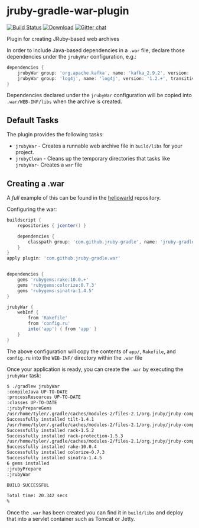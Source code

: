 jruby-gradle-war-plugin
=======================

[![Build Status](https://buildhive.cloudbees.com/job/jruby-gradle/job/jruby-gradle-war-plugin/badge/icon)](https://buildhive.cloudbees.com/job/jruby-gradle/job/jruby-gradle-war-plugin/) [![Download](https://api.bintray.com/packages/jruby-gradle/plugins/jruby-gradle-war-plugin/images/download.png)](https://bintray.com/jruby-gradle/plugins/jruby-gradle-war-plugin) [![Gitter chat](https://badges.gitter.im/jruby-gradle/jruby-gradle-plugin.png)](https://gitter.im/jruby-gradle/jruby-gradle-plugin)

Plugin for creating JRuby-based web archives

In order to include Java-based dependencies in a `.war` file, declare those
dependencies under the `jrubyWar` configuration, e.g.:

```groovy
dependencies {
    jrubyWar group: 'org.apache.kafka', name: 'kafka_2.9.2', version: '0.8.+'
    jrubyWar group: 'log4j', name: 'log4j', version: '1.2.+', transitive: true
}
```

Dependencies declared under the `jrubyWar` configuration will be copied into
`.war/WEB-INF/libs` when the archive is created.

## Default Tasks

The plugin provides the following tasks:

 * `jrubyWar` - Creates a runnable web archive file in `build/libs` for your
   project.
 * `jrubyClean` - Cleans up the temporary directories that tasks like
   `jrubyWar`- Creates a `war` file


## Creating a .war

A *full* example of this can be found in the
[hellowarld](https://github.com/rtyler/hellowarld) repository.

Configuring the war:

```groovy
buildscript {
    repositories { jcenter() }

    dependencies {
        classpath group: 'com.github.jruby-gradle', name: 'jruby-gradle-war-plugin', version: '0.1.2+'
    }
}
apply plugin: 'com.github.jruby-gradle.war'


dependencies {
    gems 'rubygems:rake:10.0.+'
    gems 'rubygems:colorize:0.7.3'
    gems 'rubygems:sinatra:1.4.5'
}

jrubyWar {
    webInf {
        from 'Rakefile'
        from 'config.ru'
        into('app') { from 'app' }
    }
}
```

The above configuration will copy the contents of `app/`, `Rakefile`, and
`config.ru` into the `WEB-INF/` directory within the `.war` file

Once your application is ready, you can create the `.war` by executing the `jrubyWar` task:

```bash
$ ./gradlew jrubyWar
:compileJava UP-TO-DATE
:processResources UP-TO-DATE
:classes UP-TO-DATE
:jrubyPrepareGems
/usr/home/tyler/.gradle/caches/modules-2/files-2.1/org.jruby/jruby-complete/1.7.15/4d9cb332bad3633c9c23a720542f456dc0c58a81/jruby-complete-1.7.15.jar!/META-INF/jruby.home/lib/ruby/shared/rubygems/installer.rb:507 warning: executable? does not in this environment and will return a dummy value
Successfully installed tilt-1.4.1
/usr/home/tyler/.gradle/caches/modules-2/files-2.1/org.jruby/jruby-complete/1.7.15/4d9cb332bad3633c9c23a720542f456dc0c58a81/jruby-complete-1.7.15.jar!/META-INF/jruby.home/lib/ruby/shared/rubygems/installer.rb:507 warning: executable? does not in this environment and will return a dummy value
Successfully installed rack-1.5.2
Successfully installed rack-protection-1.5.3
/usr/home/tyler/.gradle/caches/modules-2/files-2.1/org.jruby/jruby-complete/1.7.15/4d9cb332bad3633c9c23a720542f456dc0c58a81/jruby-complete-1.7.15.jar!/META-INF/jruby.home/lib/ruby/shared/rubygems/installer.rb:507 warning: executable? does not in this environment and will return a dummy value
Successfully installed rake-10.0.4
Successfully installed colorize-0.7.3
Successfully installed sinatra-1.4.5
6 gems installed
:jrubyPrepare
:jrubyWar

BUILD SUCCESSFUL

Total time: 20.342 secs
%
```

Once the `.war` has been created you can find it in `build/libs` and deploy that into a servlet container such as Tomcat or Jetty.


